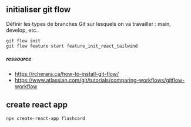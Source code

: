 ## initialiser git flow

Définir les types de branches Git sur lesquels on va travailler : main, develop, etc..

```shell
git flow init
git flow feature start feature_init_react_tailwind
```

##### ressource

- https://rcherara.ca/how-to-install-git-flow/
- https://www.atlassian.com/git/tutorials/comparing-workflows/gitflow-workflow

## create react app

```shell
npx create-react-app flashcard
```